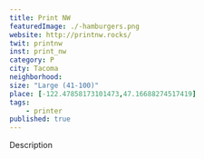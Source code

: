 ```yaml
---
title: Print NW
featuredImage: ./-hamburgers.png
website: http://printnw.rocks/
twit: printnw
inst: print_nw
category: P
city: Tacoma
neighborhood:
size: "Large (41-100)"
place: [-122.47858173101473,47.16688274517419]
tags:
    - printer
published: true
---
```


Description
